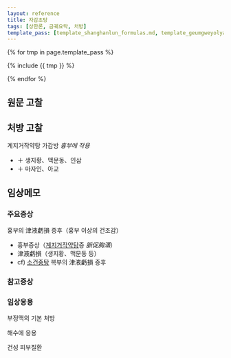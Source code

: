 ```yaml
---
layout: reference
title: 자감초탕
tags: [상한론, 금궤요략, 처방]
template_pass: [template_shanghanlun_formulas.md, template_geumgweyolyag_formulas.md, template_etc_formulas.md]
---
```



{% for tmp in page.template_pass %}

{% include {{ tmp }} %}

{% endfor %}

## 원문 고찰


## 처방 고찰

계지거작약탕 가감방 _흉부에 작용_
* ＋ 생지황、맥문동、인삼
* ＋ 마자인、아교

## 임상메모


### 주요증상

흉부의 津液虧損 증후（흉부 이상의 건조감）
* 흉부증상（[계지거작약탕]({{site.formulaurl}}/계지거작약탕)증 _脈促胸滿_）
* 津液虧損（생지황、맥문동 등）
* cf) [소건중탕]({{site.formulaurl}}/소건중탕) 복부의 津液虧損 증후


### 참고증상


### 임상응용

부정맥의 기본 처방

해수에 응용

건성 피부질환
